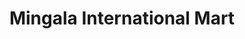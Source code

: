 ---
title: "Mingala International Mart"
url: /portland/mingala-international-mart/
shop: Supermarkt
---